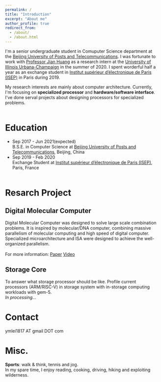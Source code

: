 ```yaml
---
permalink: /
title: "Introduction"
excerpt: "About me"
author_profile: true
redirect_from: 
  - /about/
  - /about.html
---
```


I'm a senior undergraduate student in Comuputer Science department at the [Beijing University of Posts and Telecommunications](https://en.wikipedia.org/wiki/Beijing_University_of_Posts_and_Telecommunications). I was fortunate to work with [Professor Jian Huang](http://jianh.web.engr.illinois.edu/) as a research intern at the [University of Illinois Urbana-Champaign](https://illinois.edu/) in the summer of 2020. I spent worderful half a year as an exchange student in [Institut supérieur d’électronique de Paris (ISEP)](https://en.isep.fr/) in Paris during 2019.

My research interests are mainly about computer architecture. Currently, I'm focusing on **specialized processor** and **hardware/software interface**. I've done serval projects about designing processors for specialized problems.
<br><br>

Education
======
* Sep 2017 - Jun 2021(expected)<br>B.S.E. in Computer Science at [Beijing University of Posts and Telecommunications](https://en.wikipedia.org/wiki/Beijing_University_of_Posts_and_Telecommunications), Beijing, China
* Sep 2019 - Feb 2020<br>Exchange Student at [Institut supérieur d’électronique de Paris (ISEP)](https://en.isep.fr/), Paris, France<br><br>

Resarch Project
======

Digital Molecular Computer
------
Digital Molecular Computer was designed to solve large scale combination problems. It is inspired by molecular/DNA computer, combining massive parallelism of molecular computing and high speed of digital computer. Specialized microarchitecture and ISA were designed to achieve the well-organized parallelism.<br><br>
For more information: [Paper](ymlei/github.io/files/DMC.pdf) [Video](https://www.youtube.com/watch?v=QWBxIEiYPYo)


Storage Core
------
To answer what storage processor should be like. Profile current processors (ARM/RISC-V) in storage system with in-storage computing workloads with gem-5.<br>
*In processing...*<br>

Contact
======
ymlei1817 AT gmail DOT com<br>

Misc.
======
 **Sports**: walk & think, tennis and jog.<br>
 In my spare time, I enjoy reading, cooking, driving, hiking and exploiting wilderness.
<br><br>
<div>
 <script type="text/javascript" id="clustrmaps" src="//clustrmaps.com/map_v2.js?cl=ffffff&w=150&t=n&d=TkK2eJ11m3O6vUTwz881CpCP86xJPuA0Mgpse9p16bE&cl=ffffff&w=a"></script>
 </div>
